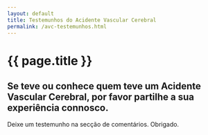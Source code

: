 ```yaml
---
layout: default
title: Testemunhos do Acidente Vascular Cerebral
permalink: /avc-testemunhos.html
---
```


# {{ page.title }}

## Se teve ou conhece quem teve um Acidente Vascular Cerebral, por favor partilhe a sua experiência connosco.

Deixe um testemunho na secção de comentários. Obrigado.